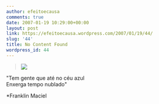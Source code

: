 ```yaml
---
author: efeitoecausa
comments: true
date: 2007-01-19 10:29:00+00:00
layout: post
link: https://efeitoecausa.wordpress.com/2007/01/19/44/
slug: '44'
title: No Content Found
wordpress_id: 44
---
```


>[![](http://photos1.blogger.com/x/blogger/2881/3937/320/13559/ceu%20azul.jpg)](http://photos1.blogger.com/x/blogger/2881/3937/1600/443818/ceu%20azul.jpg)  
  
  
  
  
  
  
  
  
  
"Tem gente que até no céu azul  
Enxerga tempo nublado"  
  
  


*Franklin Maciel
